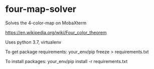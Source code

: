 # four-map-solver
Solves the 4-color-map on MobaXterm

https://en.wikipedia.org/wiki/Four_color_theorem

Uses python 3.7, virtualenv

To get package requirements:
your_env/pip freeze > requirements.txt

To install packages:
your_env/pip install -r requirements.txt
